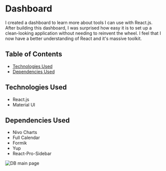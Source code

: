 
# Dashboard
I created a dashboard to learn more about tools I can use with React.js. After building this dashboard, I was surprised how easy it is to set up a clean-looking application without needing to reinvent the wheel. I feel that I now have a better understanding of React and it's massive toolkit.

## Table of Contents
* [Technologies Used](#technologiesused)
* [Dependencies Used](#dependenciesused)

## <a name='technologiesused'>Technologies Used</a>

* React.js
* Material UI

## <a name='dependenciesused'>Dependencies Used</a>

* Nivo Charts
* Full Calendar
* Formik
* Yup
* React-Pro-Sidebar

![DB main page](https://user-images.githubusercontent.com/88724898/221287632-2a7fe58c-7075-4a67-963b-20d307c35bea.png)
